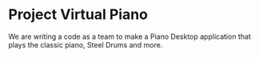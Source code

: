 # Project Virtual Piano
We are writing a code as a team to make a Piano Desktop application that plays the classic piano, Steel Drums and more.
